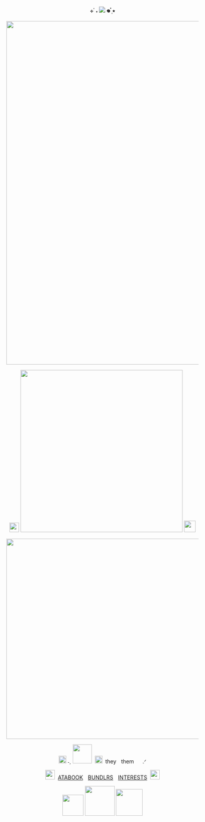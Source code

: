 <p align="center">
<h4 align="center"
 
⊹ ࣪ ˖  ![](https://komarev.com/ghpvc/?username=thedesires&label=𐙚+faggots++&color=942f27)  𖦹 ๋࣭ ⭑ 

 </h4>
<p align="center">
 <img width="900" src="https://i.imgur.com/C2cjWlu.gif"
 </p>
 <p align="center"> 
  <img width="25" src="https://i.postimg.cc/02jCFvq9/sm5afu.gif"
 </p>
 <img width="425" src="https://files.catbox.moe/a2h6wa.png"
 </p>
 <img width="30" src="https://i.postimg.cc/t419msTp/IMG-9834.png"  
 </p>
 <p align="center"> 
 <img width="525" src="https://64.media.tumblr.com/97bae525b65744f19a445549918ab846/2006be11919028f2-cc/s400x600/90c21b84c7f9ccbe1772d4b5c12f8e7e3988ab26.gifv"
 </p>

</p>

  <p align="center"> 
 <img width="20" src="https://files.catbox.moe/f7z1x2.gif"
  </p>
  ˗ˏ
 <img width="50" src="https://i.imgur.com/Gtm8sTn.png" ‎  ‎ 
  ‎ 
 </p>
  ‎ <img width="20" src="https://64.media.tumblr.com/fad8bd0544a50085a1156580a68585e5/3711901869dc7043-5c/s75x75_c1/4c823ef73509e24a0c5f8f01ea2681692a893c5a.gifv"
 </p>
‎ they 
 <img width="5" src="https://i.postimg.cc/2y5K7tkS/1119041860707557486.webp"
  </p>
 them  
 <img width="15" src="https://files.catbox.moe/pv594d.gif"
  </p>
  .ᐟ
  <p align="center">
 <img width="25" src="https://64.media.tumblr.com/bda4e8b766d6f5aaa4f8505aea3ef0ea/4149a1d35ab9816c-e6/s75x75_c1/a63975ffe3f5a93c85d889c20ac683e9e2474b25.gif"
  </p>
 ‎ 
<a href="https://thedesires.atabook.org/">ATABOOK</a>
<img width="5" src="https://i.postimg.cc/2y5K7tkS/1119041860707557486.webp"
  </p>
<a href="https://bundlrs.cc/makotoyuki">BUNDLRS</a> 
 <img width="5" src="https://i.postimg.cc/2y5K7tkS/1119041860707557486.webp"
  </p>
 <a href="https://listography.com/raidante">INTERESTS</a> 
 ‎ 
<img width="25" src="https://64.media.tumblr.com/4829d986f95e4abc1137b5e03991802e/4149a1d35ab9816c-cd/s75x75_c1/20fd0f71237bfd5c21a22d92ad23420c7fceaaa4.gif"
  </p>
 <p align="center">
 <img width="55" src="https://64.media.tumblr.com/71bb65336d654ab86ee412c175e002a4/8827926dd56fd31f-6d/s75x75_c1/956a4d15892a22ea2d49991c78cc8ae8fc36f2a1.webp"
 </p>
<img width="78" src="https://64.media.tumblr.com/49980f71b3e2817c766efe85c27e074d/3c5627d4c46ff0c7-84/s100x200/bc7e10b8f3a5fb2eafc4cccbd6503ead6155fd32.gifv"
 </p>
<img width="70" src="https://64.media.tumblr.com/71742a2b57d0c4b06cf2e72302f76a81/cae7cabe6833fef0-17/s75x75_c1/09c5f874aed0e6b43d2a536d6bd6f05e6a75ef03.gifv"
 </p>
